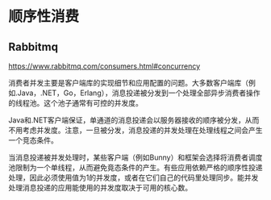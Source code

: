 # 顺序性消费

## Rabbitmq

https://www.rabbitmq.com/consumers.html#concurrency

消费者并发主要是客户端库的实现细节和应用配置的问题。大多数客户端库（例如.Java，.NET，Go，Erlang），消息投递被分发到一个处理全部异步消费者操作的线程池。这个池子通常有可控的并发度。

Java和.NET客户端保证，单通道的消息投递会以服务器接收的顺序被分发，从而不用考虑并发度。注意，一旦被分发，消息投递的并发处理在处理线程之间会产生一个竞态条件。

当消息投递被并发处理时，某些客户端（例如Bunny）和框架会选择将消费者调度池限制为一个单线程，从而避免竟态条件的产生。有些应用依赖严格的顺序性投递处理，因此必须使用值为1的并发度，或者在它们自己的代码里处理同步。能并发处理消息投递的应用能使用的并发度取决于可用的核心数。
